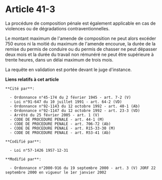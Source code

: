 # Article 41-3

La procédure de composition pénale est également applicable en cas de violences ou de dégradations contraventionnelles.

Le montant maximum de l'amende de composition ne peut alors excéder 750 euros ni la moitié du maximum de l'amende encourue,
la durée de la remise du permis de conduire ou du permis de chasser ne peut dépasser deux mois et la durée du travail non
rémunéré ne peut être supérieure à trente heures, dans un délai maximum de trois mois.

La requête en validation est portée devant le juge d'instance.

**Liens relatifs à cet article**

	**Cité par**:

	  - Ordonnance n°45-174 du 2 février 1945 - art. 7-2 (V)
	  - Loi n°91-647 du 10 juillet 1991 - art. 64-2 (VD)
	  - Ordonnance n°92-1143 du 12 octobre 1992 - art. 40-1 (Ab)
	  - Ordonnance n°92-1147 du 12 octobre 1992 - art. 23-3 (VD)
	  - Arrêté du 25 février 2005 - art. 1 (V)
	  - CODE DE PROCEDURE PENALE - art. 44-1 (M)
	  - CODE DE PROCEDURE PENALE - art. 706-72 (Ab)
	  - CODE DE PROCEDURE PENALE - art. R15-33-30 (M)
	  - CODE DE PROCEDURE PENALE - art. R53-41 (Ab)

	**Codifié par**:

	  - Loi n°57-1426 1957-12-31

	**Modifié par**:

	  - Ordonnance n°2000-916 du 19 septembre 2000 - art. 3 (V) JORF 22 septembre 2000 en vigueur le 1er janvier 2002

